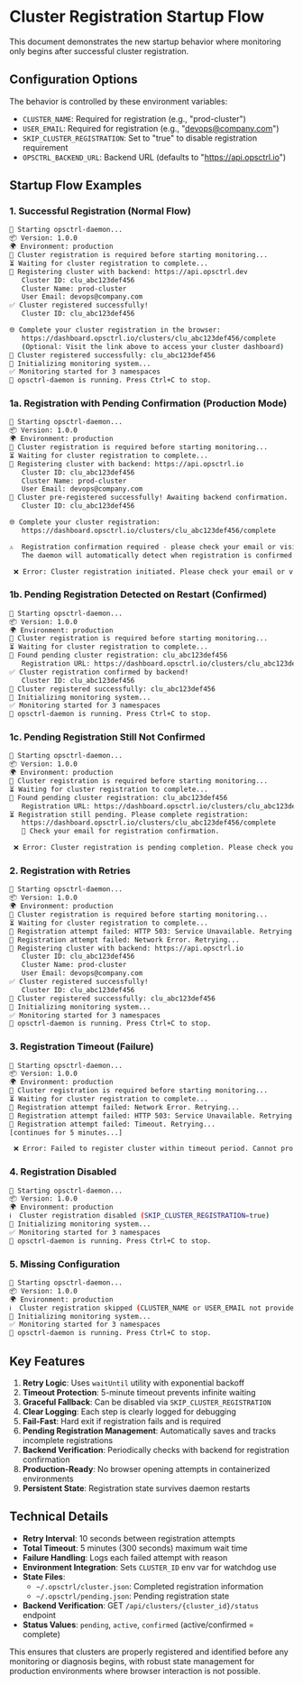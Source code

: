 # Cluster Registration Startup Flow

This document demonstrates the new startup behavior where monitoring only begins after successful cluster registration.

## Configuration Options

The behavior is controlled by these environment variables:

- `CLUSTER_NAME`: Required for registration (e.g., "prod-cluster")
- `USER_EMAIL`: Required for registration (e.g., "devops@company.com") 
- `SKIP_CLUSTER_REGISTRATION`: Set to "true" to disable registration requirement
- `OPSCTRL_BACKEND_URL`: Backend URL (defaults to "https://api.opsctrl.io")

## Startup Flow Examples

### 1. Successful Registration (Normal Flow)

```bash
🚀 Starting opsctrl-daemon...
📦 Version: 1.0.0
🌍 Environment: production
🔗 Cluster registration is required before starting monitoring...
⏳ Waiting for cluster registration to complete...
🔄 Registering cluster with backend: https://api.opsctrl.dev
   Cluster ID: clu_abc123def456
   Cluster Name: prod-cluster
   User Email: devops@company.com
✅ Cluster registered successfully!
   Cluster ID: clu_abc123def456

🌐 Complete your cluster registration in the browser:
   https://dashboard.opsctrl.io/clusters/clu_abc123def456/complete
   (Optional: Visit the link above to access your cluster dashboard)
🎯 Cluster registered successfully: clu_abc123def456
🚀 Initializing monitoring system...
✅ Monitoring started for 3 namespaces
🔄 opsctrl-daemon is running. Press Ctrl+C to stop.
```

### 1a. Registration with Pending Confirmation (Production Mode)

```bash
🚀 Starting opsctrl-daemon...
📦 Version: 1.0.0
🌍 Environment: production
🔗 Cluster registration is required before starting monitoring...
⏳ Waiting for cluster registration to complete...
🔄 Registering cluster with backend: https://api.opsctrl.io
   Cluster ID: clu_abc123def456
   Cluster Name: prod-cluster
   User Email: devops@company.com
📧 Cluster pre-registered successfully! Awaiting backend confirmation.
   Cluster ID: clu_abc123def456

🌐 Complete your cluster registration:
   https://dashboard.opsctrl.io/clusters/clu_abc123def456/complete

⚠️  Registration confirmation required - please check your email or visit the link above.
   The daemon will automatically detect when registration is confirmed.

 ❌ Error: Cluster registration initiated. Please check your email or visit the registration URL to complete the process.
```

### 1b. Pending Registration Detected on Restart (Confirmed)

```bash
🚀 Starting opsctrl-daemon...
📦 Version: 1.0.0
🌍 Environment: production
🔗 Cluster registration is required before starting monitoring...
⏳ Waiting for cluster registration to complete...
🔄 Found pending cluster registration: clu_abc123def456
   Registration URL: https://dashboard.opsctrl.io/clusters/clu_abc123def456/complete
✅ Cluster registration confirmed by backend!
   Cluster ID: clu_abc123def456
🎯 Cluster registered successfully: clu_abc123def456
🚀 Initializing monitoring system...
✅ Monitoring started for 3 namespaces
🔄 opsctrl-daemon is running. Press Ctrl+C to stop.
```

### 1c. Pending Registration Still Not Confirmed

```bash
🚀 Starting opsctrl-daemon...
📦 Version: 1.0.0
🌍 Environment: production
🔗 Cluster registration is required before starting monitoring...
⏳ Waiting for cluster registration to complete...
🔄 Found pending cluster registration: clu_abc123def456
   Registration URL: https://dashboard.opsctrl.io/clusters/clu_abc123def456/complete
⏳ Registration still pending. Please complete registration:
   https://dashboard.opsctrl.io/clusters/clu_abc123def456/complete
   📧 Check your email for registration confirmation.

 ❌ Error: Cluster registration is pending completion. Please check your email or visit the registration URL.
```

### 2. Registration with Retries

```bash
🚀 Starting opsctrl-daemon...
📦 Version: 1.0.0
🌍 Environment: production
🔗 Cluster registration is required before starting monitoring...
⏳ Waiting for cluster registration to complete...
🔄 Registration attempt failed: HTTP 503: Service Unavailable. Retrying...
🔄 Registration attempt failed: Network Error. Retrying...
🔄 Registering cluster with backend: https://api.opsctrl.io
   Cluster ID: clu_abc123def456
   Cluster Name: prod-cluster
   User Email: devops@company.com
✅ Cluster registered successfully!
   Cluster ID: clu_abc123def456
🎯 Cluster registered successfully: clu_abc123def456
🚀 Initializing monitoring system...
✅ Monitoring started for 3 namespaces
🔄 opsctrl-daemon is running. Press Ctrl+C to stop.
```

### 3. Registration Timeout (Failure)

```bash
🚀 Starting opsctrl-daemon...
📦 Version: 1.0.0
🌍 Environment: production
🔗 Cluster registration is required before starting monitoring...
⏳ Waiting for cluster registration to complete...
🔄 Registration attempt failed: Network Error. Retrying...
🔄 Registration attempt failed: HTTP 503: Service Unavailable. Retrying...
🔄 Registration attempt failed: Timeout. Retrying...
[continues for 5 minutes...]

 ❌ Error: Failed to register cluster within timeout period. Cannot proceed with monitoring.
```

### 4. Registration Disabled

```bash
🚀 Starting opsctrl-daemon...
📦 Version: 1.0.0
🌍 Environment: production
ℹ️  Cluster registration disabled (SKIP_CLUSTER_REGISTRATION=true)
🚀 Initializing monitoring system...
✅ Monitoring started for 3 namespaces
🔄 opsctrl-daemon is running. Press Ctrl+C to stop.
```

### 5. Missing Configuration

```bash
🚀 Starting opsctrl-daemon...
📦 Version: 1.0.0
🌍 Environment: production
ℹ️  Cluster registration skipped (CLUSTER_NAME or USER_EMAIL not provided)
🚀 Initializing monitoring system...
✅ Monitoring started for 3 namespaces
🔄 opsctrl-daemon is running. Press Ctrl+C to stop.
```

## Key Features

1. **Retry Logic**: Uses `waitUntil` utility with exponential backoff
2. **Timeout Protection**: 5-minute timeout prevents infinite waiting
3. **Graceful Fallback**: Can be disabled via `SKIP_CLUSTER_REGISTRATION`
4. **Clear Logging**: Each step is clearly logged for debugging
5. **Fail-Fast**: Hard exit if registration fails and is required
6. **Pending Registration Management**: Automatically saves and tracks incomplete registrations
7. **Backend Verification**: Periodically checks with backend for registration confirmation
8. **Production-Ready**: No browser opening attempts in containerized environments
9. **Persistent State**: Registration state survives daemon restarts

## Technical Details

- **Retry Interval**: 10 seconds between registration attempts
- **Total Timeout**: 5 minutes (300 seconds) maximum wait time
- **Failure Handling**: Logs each failed attempt with reason
- **Environment Integration**: Sets `CLUSTER_ID` env var for watchdog use
- **State Files**:
  - `~/.opsctrl/cluster.json`: Completed registration information
  - `~/.opsctrl/pending.json`: Pending registration state
- **Backend Verification**: GET `/api/clusters/{cluster_id}/status` endpoint
- **Status Values**: `pending`, `active`, `confirmed` (active/confirmed = complete)

This ensures that clusters are properly registered and identified before any monitoring or diagnosis begins, with robust state management for production environments where browser interaction is not possible.